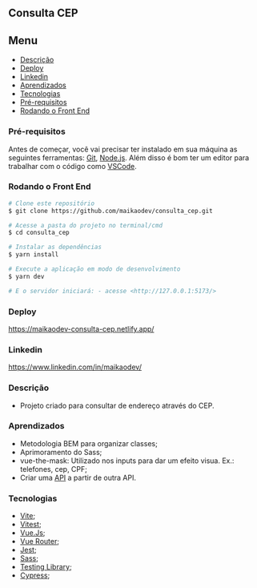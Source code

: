 ## Consulta CEP

## Menu

  * [Descrição](#Descrição)
  * [Deploy](#Deploy)
  * [Linkedin](#Linkedin)
  * [Aprendizados](#Aprendizados)
  * [Tecnologias](#Tecnologias)
  * [Pré-requisitos](#Pré-requisitos)
  * [Rodando o Front End](#rodando-o-front-end)


### Pré-requisitos

Antes de começar, você vai precisar ter instalado em sua máquina as seguintes ferramentas: [Git](https://git-scm.com/), [Node.js](https://nodejs.org/en/).
Além disso é bom ter um editor para trabalhar com o código como [VSCode](https://code.visualstudio.com/).

### Rodando o Front End

```bash
# Clone este repositório
$ git clone https://github.com/maikaodev/consulta_cep.git

# Acesse a pasta do projeto no terminal/cmd
$ cd consulta_cep

# Instalar as dependências
$ yarn install

# Execute a aplicação em modo de desenvolvimento
$ yarn dev

# E o servidor iniciará: - acesse <http://127.0.0.1:5173/>
```

### Deploy
https://maikaodev-consulta-cep.netlify.app/

### Linkedin

https://www.linkedin.com/in/maikaodev/

### Descrição

- Projeto criado para consultar de endereço através do CEP. 

### Aprendizados 

 - Metodologia BEM para organizar classes;
 - Aprimoramento do Sass;
 - vue-the-mask: Utilizado nos inputs para dar um efeito visua. Ex.: telefones, cep, CPF;
 - Criar uma [API](https://github.com/maikaodev/_api_consulta_cep) a partir de outra API.

### Tecnologias
 
 - [Vite](https://vitejs.dev/);
 - [Vitest](https://vitest.dev/);
 - [Vue.Js](https://vuejs.org/);
 - [Vue Router](https://router.vuejs.org/);
 - [Jest](https://jestjs.io/pt-BR/);
 - [Sass](https://sass-lang.com/);
 - [Testing Library](https://testing-library.com/);
 - [Cypress](https://www.cypress.io/);

